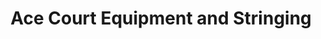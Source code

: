 ---
title: "Ace Court Equipment and Stringing"
url: /flagstaff/ace-court-equipment-and-stringing/
shop: sports
---